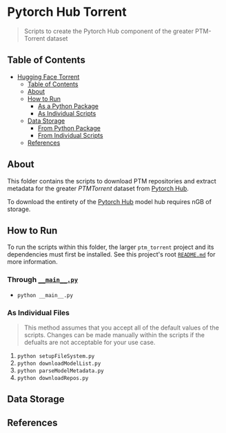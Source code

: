 # Pytorch Hub Torrent

> Scripts to create the Pytorch Hub component of the greater PTM-Torrent dataset

## Table of Contents

- [Hugging Face Torrent](#hugging-face-torrent)
  - [Table of Contents](#table-of-contents)
  - [About](#about)
  - [How to Run](#how-to-run)
    - [As a Python Package](#as-a-python-package)
    - [As Individual Scripts](#as-individual-scripts)
  - [Data Storage](#data-storage)
    - [From Python Package](#from-python-package)
    - [From Individual Scripts](#from-individual-scripts)
  - [References](#references)

## About

This folder contains the scripts to download PTM repositories and extract metadata for the greater *PTMTorrent* dataset from [Pytorch Hub](https://pytorch.org/hub/).

To download the entirety of the [Pytorch Hub](https://pytorch.org/hub/) model hub requires nGB of storage.

## How to Run

To run the scripts within this folder, the larger `ptm_torrent` project and its dependencies must first be installed.
See this project's root [`README.md`](../../README.md) for more information.

### Through [`__main__.py`](__main__.py)

- `python __main__.py`

### As Individual Files

> This method assumes that you accept all of the default values of the scripts.
> Changes can be made manually within the scripts if the defualts are not acceptable for your use case.

1. `python setupFileSystem.py`
2. `python downloadModelList.py`
3. `python parseModelMetadata.py`
4. `python downloadRepos.py`

## Data Storage

## References
